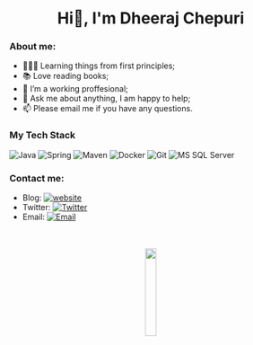 <h1 align="center">Hi👋, I'm Dheeraj Chepuri</h1>


### About me:
- 👨🏽‍💻 Learning things from first principles; 
- 📚 Love reading books;
- 💼 I’m a working proffesional;
- 💬 Ask me about anything, I am happy to help;
- 📫 Please email me if you have any questions.



### My Tech Stack

![Java](http://img.shields.io/badge/-Java-007396?style=flat-square&logo=java&logoColor=ffffff)
![Spring](http://img.shields.io/badge/-Spring-6DB33F?style=flat-square&logo=spring&logoColor=ffffff)
![Maven](http://img.shields.io/badge/-Maven-1565c0?style=flat-square&logo=apache-maven)
![Docker](https://img.shields.io/badge/-Docker-black?style=flat-square&logo=docker)
![Git](https://img.shields.io/badge/-Git-%23F05032?style=flat-square&logo=git&logoColor=%23ffffff)
![MS SQL Server](http://img.shields.io/badge/-MS%20SQL%20Server-CC2927?style=flat-square&logo=microsoft-sql-server&logoColor=ffffff)



### Contact me:

- Blog: [![website](https://img.shields.io/badge/https://hashnode.com/@Dheeraj18-3693F3?style=flat-square&logo=icloud&logoColor=white)](https://hashnode.com/@Dheeraj18)
- Twitter: [![Twitter](https://img.shields.io/badge/@DheerajChepuri-1DA1F2?style=flat-square&logo=twitter&logoColor=white)](https://twitter.com/DheerajChepuri) 
- Email: [![Email](https://img.shields.io/badge/dheeraj.chepuri18@gmail.com-D14836?style=flat-square&logo=gmail&logoColor=white)](mailto:dheerak.chepuri18@foxmail.com)





<p align="center">
 
  <br/>
   <br/>
  <img src="https://media.giphy.com/media/jpVnC65DmYeyRL4LHS/giphy.gif" width="20%">
</p>
